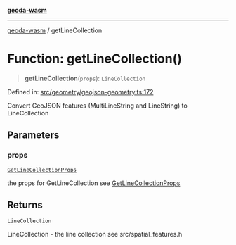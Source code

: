 [**geoda-wasm**](../README.md)

***

[geoda-wasm](../globals.md) / getLineCollection

# Function: getLineCollection()

> **getLineCollection**(`props`): `LineCollection`

Defined in: [src/geometry/geojson-geometry.ts:172](https://github.com/GeoDaCenter/geoda-lib/blob/0ad3977fd23db605b1dc766f99d329a28ef59f68/src/js/src/geometry/geojson-geometry.ts#L172)

Convert GeoJSON features (MultiLineString and LineString) to LineCollection

## Parameters

### props

[`GetLineCollectionProps`](../type-aliases/GetLineCollectionProps.md)

the props for GetLineCollection see [GetLineCollectionProps](../type-aliases/GetLineCollectionProps.md)

## Returns

`LineCollection`

LineCollection - the line collection see src/spatial_features.h
